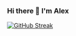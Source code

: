 ### Hi there 👋 I'm Alex

[![GitHub Streak](https://github-readme-streak-stats-virid-seven.vercel.app?user=AlexandarEfremov&theme=dark&hide_border=true)](https://git.io/streak-stats)
